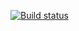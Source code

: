 [![Build status](https://ci.appveyor.com/api/projects/status/dea8gqvhkcsice6a/branch/main?svg=true)](https://ci.appveyor.com/project/julyy5/2-4-bdd/branch/main)
